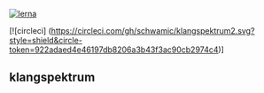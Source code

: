 [![lerna](https://img.shields.io/badge/maintained%20with-lerna-cc00ff.svg)](https://lernajs.io/)

[![circleci] (https://circleci.com/gh/schwamic/klangspektrum2.svg?style=shield&circle-token=922adaed4e46197db8206a3b43f3ac90cb2974c4)]

## klangspektrum
